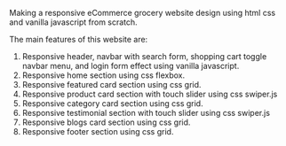Making a responsive eCommerce grocery website design using html css and vanilla javascript from scratch.

The main features of this website are:
1. Responsive header, navbar with search form, shopping cart toggle navbar menu, and login form effect using vanilla javascript.
2. Responsive home section using css flexbox.
3. Responsive featured card section using css grid.
4. Responsive product card section with touch slider using css swiper.js
5. Responsive category card section using css grid.
6. Responsive testimonial section with touch slider using css swiper.js
7. Responsive blogs card section using css grid.
8. Responsive footer section using css grid.
